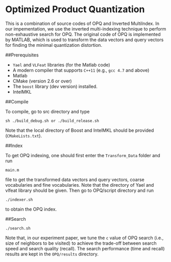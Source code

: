 # Optimized Product Quantization

This is a combination of source codes of OPQ and Inverted MultiIndex. In our impementation, we use the inverted multi-indexing technique to perform non-exhaustive search for OPQ. The original code of OPQ is implemented by MATLAB, which is used to transform the data vectors and query vectors for finding the minimal quantization distortion. 

##Prerequisites

- `Yael` and `VLFeat` libraries (for the Matlab code)
- A modern compiler that supports `C++11` (e.g., `gcc 4.7` and above)
- Matlab
- CMake (version 2.6 or over)
- The `boost` library (dev version) installed.
- IntelMKL

##Compile

To compile, go to src directory and type 

```
sh ./build_debug.sh or ./build_release.sh
```

Note that the local directory of Boost and IntelMKL should be provided (`CMakeLists.txt`).

##Index

To get OPQ indexing, one should first enter the `Transform_Data` folder and run 

```
main.m
```

file to get the transformed data vectors and query vectors, coarse vocabularies
and fine vocabularies. Note that the directory of Yael and vlfeat library should
be given. Then go to OPQ/script directory and run  

```
./indexer.sh 
```

to obtain the OPQ index.

##Search 

```
./search.sh
```

Note that, in our experiment paper, we tune the `c` value of OPQ search (i.e.,
size of neighbors to be visited) to achieve the trade-off between search speed
and search quality (recall). The search performance (time and recall) results
are kept in the `OPQ/results` directory. 


